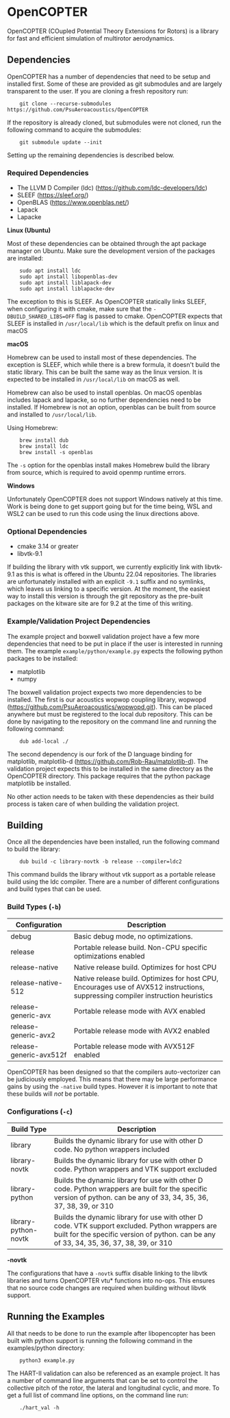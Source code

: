 # OpenCOPTER
OpenCOPTER (COupled Potential Theory Extensions for Rotors) is a library for fast and efficient simulation of multirotor aerodynamics.

## Dependencies


OpenCOPTER has a number of dependencies that need to be setup and installed first. Some of these are provided as git submodules and are largely transparent to the user. If you are cloning a fresh repository run:
```
	git clone --recurse-submodules https://github.com/PsuAeroacoustics/OpenCOPTER
```

If the repository is already cloned, but submodules were not cloned, run the following command to acquire the submodules:

```
	git submodule update --init
```

Setting up the remaining dependencies is described below.

### Required Dependencies

- The LLVM D Compiler (ldc) (https://github.com/ldc-developers/ldc)
- SLEEF (https://sleef.org/)
- OpenBLAS (https://www.openblas.net/)
- Lapack
- Lapacke

**Linux (Ubuntu)**

Most of these dependencies can be obtained through the apt package manager on Ubuntu. Make sure the development version of the packages are installed:

```
	sudo apt install ldc
	sudo apt install libopenblas-dev
	sudo apt install liblapack-dev
	sudo apt install liblapacke-dev
```

The exception to this is SLEEF. As OpenCOPTER statically links SLEEF, when configuring it with cmake, make sure that the `-DBUILD_SHARED_LIBS=OFF` flag is passed to cmake. OpenCOPTER expects that SLEEF is installed in `/usr/local/lib` which is the default prefix on linux and macOS

**macOS**

Homebrew can be used to install most of these dependencies. The exception is SLEEF, which while there is a brew formula, it doesn't build the static library. This can be built the same way as the linux version. It is expected to be installed in `/usr/local/lib` on macOS as well.

Homebrew can also be used to install openblas. On macOS openblas includes lapack and lapacke, so no further dependencies need to be installed. If Homebrew is not an option, openblas can be built from source and installed to `/usr/local/lib`.

Using Homebrew:
```
	brew install dub
	brew install ldc
	brew install -s openblas
```

The `-s` option for the openblas install makes Homebrew build the library from source, which is required to avoid openmp runtime errors.

**Windows**

Unfortunately OpenCOPTER does not support Windows natively at this time. Work is being done to get support going but for the time being, WSL and WSL2 can be used to run this code using the linux directions above.

### Optional Dependencies

- cmake 3.14 or greater
- libvtk-9.1

If building the library with vtk support, we currently explicitly link with libvtk-9.1 as this is what is offered in the Ubuntu 22.04 repositories. The libraries are unfortunately installed with an explicit `-9.1` suffix and no symlinks, which leaves us linking to a specific version. At the moment, the easiest way to install this version is through the git repository as the pre-built packages on the kitware site are for 9.2 at the time of this writing.

### Example/Validation Project Dependencies


The example project and boxwell validation project have a few more dependencies that need to be put in place if the user is interested in running them. The example `example/python/example.py` expects the following python packages to be installed:

- matplotlib
- numpy

The boxwell validation project expects two more dependencies to be installed. The first is our acoustics wopwop coupling library, wopwopd (https://github.com/PsuAeroacoustics/wopwopd.git). This can be placed anywhere but must be registered to the local dub repository. This can be done by navigating to the repository on the command line and running the following command:

```
	dub add-local ./
```
The second dependency is our fork of the D language binding for matplotlib, matplotlib-d (https://github.com/Rob-Rau/matplotlib-d). The validation project expects this to be installed in the same directory as the OpenCOPTER directory. This package requires that the python package matplotlib be installed.

No other action needs to be taken with these dependencies as their build process is taken care of when building the validation project.

## Building

Once all the dependencies have been installed, run the following command to build the library:

```
	dub build -c library-novtk -b release --compiler=ldc2
```

This command builds the library without vtk support as a portable release build using the ldc compiler. There are a number of different configurations and build types that can be used.

### Build Types (`-b`)


| Configuration                      | Description                                    |
|------------------------------------|------------------------------------------------|
| debug                              | Basic debug mode, no optimizations.            |
| release                            | Portable release build. Non-CPU specific optimizations enabled |
| release-native                     | Native release build. Optimizes for host CPU   |
| release-native-512                 | Native release build. Optimizes for host CPU, Encourages use of AVX512 instructions, suppressing compiler instruction heuristics |
| release-generic-avx                | Portable release mode with AVX enabled         |
| release-generic-avx2               | Portable release mode with AVX2 enabled        |
| release-generic-avx512f            | Portable release mode with AVX512F enabled     |

OpenCOPTER has been designed so that the compilers auto-vectorizer can be judiciously employed. This means that there may be large performance gains by using the `-native` build types. However it is important to note that these builds will *not* be portable.

### Configurations (`-c`)

| Build Type                    | Description                                                                 |
|-------------------------------|-----------------------------------------------------------------------------|
| library                       | Builds the dynamic library for use with other D code. No python wrappers included |
| library-novtk                 | Builds the dynamic library for use with other D code. Python wrappers and VTK support excluded |
| library-python<version>       | Builds the dynamic library for use with other D code. Python wrappers are built for the specific version of python. <version> can be any of 33, 34, 35, 36, 37, 38, 39, or 310 |
| library-python<version>-novtk | Builds the dynamic library for use with other D code. VTK support excluded. Python wrappers are built for the specific version of python. <version> can be any of 33, 34, 35, 36, 37, 38, 39, or 310 |

**-novtk**

The configurations that have a `-novtk` suffix disable linking to the libvtk libraries and turns OpenCOPTER vtu* functions into no-ops. This ensures that no source code changes are required when building without libvtk support.
## Running the Examples


All that needs to be done to run the example after libopencopter has been built with python support is running the following command in the examples/python directory:

```
	python3 example.py
```

The HART-II validation can also be referenced as an example project. It has a number of command line arguments that can be set to control the collective pitch of the rotor, the lateral and longitudinal cyclic, and more. To get a full list of command line options, on the command line run:

```
	./hart_val -h
```
